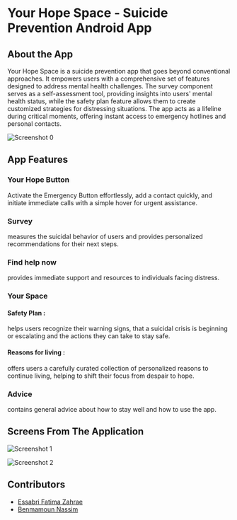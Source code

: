 # Your Hope Space - Suicide Prevention Android App

## About the App

Your Hope Space is a suicide prevention app that goes beyond conventional approaches. It empowers users with a comprehensive set of features designed to address mental health challenges. The survey component serves as a self-assessment tool, providing insights into users' mental health status, while the safety plan feature allows them to create customized strategies for distressing situations. The app acts as a lifeline during critical moments, offering instant access to emergency hotlines and personal contacts.

![Screenshot 0](https://github.com/nassimBenmamoun/LifeSaver-Android-App/blob/main/LifeSaver/app/src/main/res/drawable/your_hope_home.png)

## App Features

### Your Hope Button

Activate the Emergency Button effortlessly, add a contact quickly, and initiate immediate calls with a simple hover for urgent assistance.

### Survey

measures the suicidal behavior of users and provides personalized recommendations for their next steps.

### Find help now

provides immediate support and resources to individuals facing distress.

### Your Space

#### Safety Plan :
helps users recognize their warning signs, that a suicidal crisis is beginning or escalating and the actions they can take to stay safe.
#### Reasons for living :
offers users a carefully curated collection of personalized reasons to continue living, helping to shift their focus from despair to hope.

### Advice

contains general advice about how to stay well and how to use the app.

## Screens From The Application

![Screenshot 1](https://github.com/nassimBenmamoun/LifeSaver-Android-App/blob/main/LifeSaver/app/src/main/res/drawable/your_hope_home2.png)

![Screenshot 2](https://github.com/nassimBenmamoun/LifeSaver-Android-App/blob/main/LifeSaver/app/src/main/res/drawable/your_hope_home3.png)

## Contributors
 - [Essabri Fatima Zahrae](https://github.com/Essabri7778)
 - [Benmamoun Nassim](https://github.com/nassimBenmamoun)
